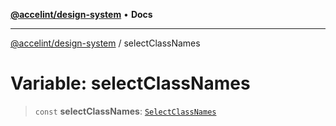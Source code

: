 [**@accelint/design-system**](../README.md) • **Docs**

***

[@accelint/design-system](../README.md) / selectClassNames

# Variable: selectClassNames

> `const` **selectClassNames**: [`SelectClassNames`](../type-aliases/SelectClassNames.md)
